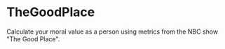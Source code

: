 # TheGoodPlace
Calculate your moral value as a person using metrics from the NBC show "The Good Place".
